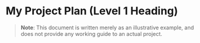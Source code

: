 # My Project Plan (Level 1 Heading)
> **Note**: This document is written merely as an illustrative example, and does not provide
> any working guide to an actual project.
